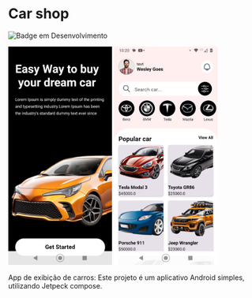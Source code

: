 # Car shop

![Badge em Desenvolvimento](http://img.shields.io/static/v1?label=STATUS&message=%20DESENVOLVIDO&color=GREEN&style=for-the-badge)

<img src="https://github.com/wesleyfariasgoes/images/blob/main/Screenshot_20250917_101948.png" width="210">
<img src="https://github.com/wesleyfariasgoes/images/blob/main/Screenshot_20250917_102015.png" width="210">

App de exibição de carros: 
Este projeto é um aplicativo Android simples, utilizando Jetpeck compose.
